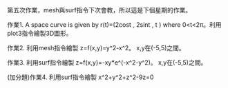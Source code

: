 第五次作業，mesh與surf指令下次會教，所以這是下個星期的作業。

作業1. A space curve is given by r(t)=(2cost , 2sint , t ) where 0<t<2π。利用plot3指令繪製3D圖形。

作業2. 利用mesh指令繪製 z=f(x,y)=y^2-x^2。 x,y在(-5,5)之間。

作業3. 利用surf指令繪製 z=f(x,y)=-xy*e^(-x^2-y^2)。 x,y在(-5,5)之間。

(加分題)作業4. 利用surf指令繪製 x^2+y^2+z^2-9z=0 

